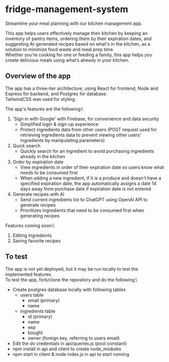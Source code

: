 # fridge-management-system

Streamline your meal planning with our kitchen management app. 

This app helps users effectively manage their kitchen by keeping an inventory of pantry items, ordering them by their expiration dates, and suggesting AI-generated recipes based on what's in the kitchen, as a solution to minimize food waste and meal prep time. \
Whether you’re cooking for one or feeding a family, this app helps you create delicious meals using what’s already in your kitchen.

## Overview of the app

The app has a three-tier architecture, using React for frontend, Node and Express for backend, and Postgres for database. \
TailwindCSS was used for styling.

The app's features are the following:\
1. 'Sign in with Google' with Firebase, for convenience and data security
   - Simplified login & sign-up experience
   - Protect ingredients data from other users (POST request used for retrieving ingredients data to prevent viewing other users' ingredients by manipulating parameters)
2. Quick search
   - Quickly search for an ingredient to avoid purchasing ingredients already in the kitchen
3. Order by expiration date
   - View ingredients in order of their expiration date so users know what needs to be consumed first
   - When adding a new ingredient, if it is a produce and doesn't have a specified expiration date, the app automatically assigns a date 14 days away from purchase date if expiration date is not entered
4. Generate recipes with AI
   - Send current ingredients list to ChatGPT using OpenAI API to generate recipes
   - Prioritizes ingredients that need to be consumed first when generating recipes
  
Features coming soon:\
1. Editing ingredients
2. Saving favorite recipes

## To test
The app is not yet deployed, but it may be run locally to test the implemented features. \
To test the app, fork/clone the repository and do the following:\
- Create postgres database locally with following tables
  - users table
    - email (primary)
    - name 
  - ingredients table
    - id (primary)
    - name
    - exp
    - bought
    - owner (foreign key, referring to users email)
- Edit the dv credentials in api/queries.js (pool constant)
- npm install in api and client to create node_modules
- npm start in client & node index.js in api to start running

